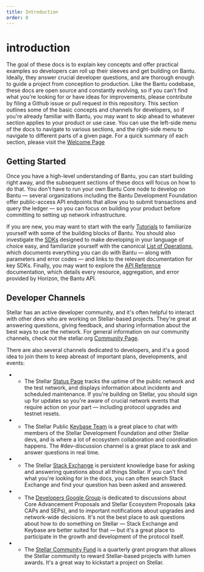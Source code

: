 ```yaml
---
title: Introduction
order: 0
---
```


# introduction

 The goal of these docs is to explain key concepts and offer practical examples so developers can roll up their sleeves and get building on Bantu. Ideally, they answer crucial developer questions, and are thorough enough to guide a project from conception to production. Like the Bantu codebase, these docs are open source and constantly evolving, so if you can't find what you're looking for or have ideas for improvements, please contribute by filing a Github issue or pull request in this repository. This section outlines some of the basic concepts and channels for developers, so if you're already familiar with Bantu, you may want to skip ahead to whatever section applies to your product or use case. You can use the left-side menu of the docs to navigate to various sections, and the right-side menu to navigate to different parts of a given page. For a quick summary of each section, please visit the [Welcome Page](https://bantu-foundation.gitbook.io/bantu-blockchain-foundation/)



## Getting Started

Once you have a high-level understanding of Bantu, you can start building right away, and the subsequent sections of these docs will focus on how to do that. You don't have to run your own Bantu Core node to develop on Bantu — several organizations including the Bantu Development Foundation offer public-access API endpoints that allow you to submit transactions and query the ledger — so you can focus on building your product before committing to setting up network infrastructure.

If you are new, you may want to start with the early [Tutorials](../tutorials/create-account.md) to familiarize yourself with some of the building blocks of Bantu. You should also investigate the [SDKs](../software-and-sdks/index.md) designed to make developing in your language of choice easy, and familiarize yourself with the canonical [List of Operations](list-of-operations.md), which documents everything you can do with Bantu — along with parameters and error codes — and links to the relevant documentation for key SDKs. Finally, you may want to explore the [API Reference](../api/introduction/index.md) documentation, which details every resource, aggregation, and error provided by Horizon, the Bantu API.

## Developer Channels

Stellar has an active developer community, and it's often helpful to interact with other devs who are working on Stellar-based projects. They're great at answering questions, giving feedback, and sharing information about the best ways to use the network. For general information on our community channels, check out the stellar.org [Community Page](https://www.stellar.org/community).

There are also several channels dedicated to developers, and it's a good idea to join them to keep abreast of important plans, developments, and events:

* * The Stellar [Status Page](https://status.stellar.org/) tracks the uptime of the public network and the test network, and displays information about incidents and scheduled maintenance. If you're building on Stellar, you should sign up for updates so you're aware of crucial network events that require action on your part — including protocol upgrades and testnet resets.
* * The Stellar Public [Keybase Team](https://keybase.io/team/stellar.public) is a great place to chat with members of the Stellar Development Foundation and other Stellar devs, and is where a lot of ecosystem collaboration and coordination happens. The \#dev-discussion channel is a great place to ask and answer questions in real time.
* * The Stellar [Stack Exchange](https://stellar.stackexchange.com/) is persistent knowledge base for asking and answering questions about all things Stellar. If you can't find what you're looking for in the docs, you can often search Stack Exchange and find your question has been asked and answered.
* * The [Developers Google Group](https://groups.google.com/forum/#!forum/stellar-dev) is dedicated to discussions about Core Advancement Proposals and Stellar Ecosystem Proposals \(aka CAPs and SEPs\), and to important notifications about upgrades and network-wide decisions. It's not the best place to ask questions about how to do something on Stellar — Stack Exchange and Keybase are better suited for that — but it's a great place to participate in the growth and development of the protocol itself.
* * The [Stellar Community Fund](https://communityfund.stellar.org/) is a quarterly grant program that allows the Stellar community to reward Stellar-based projects with lumen awards. It's a great way to kickstart a project on Stellar.

